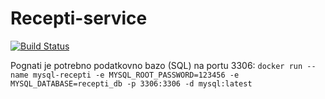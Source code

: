 ﻿# Recepti-service
 
 [![Build Status](https://travis-ci.com/jvrhunc/recepti-service.svg)](https://travis-ci.com/jvrhunc/recepti-service)
 
Pognati je potrebno podatkovno bazo (SQL) na portu 3306:
``` docker run --name mysql-recepti -e MYSQL_ROOT_PASSWORD=123456 -e MYSQL_DATABASE=recepti_db -p 3306:3306 -d mysql:latest ```
